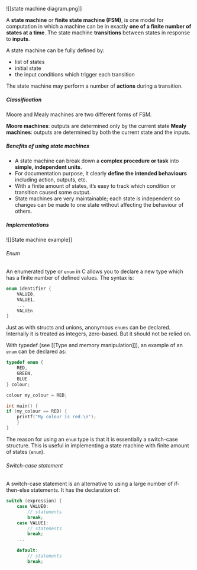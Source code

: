 ![[state machine diagram.png]]

A **state machine** or **finite state machine (FSM)**, is one model for computation in which a machine can be in exactly **one of a finite number of states at a time**. 
The state machine **transitions** between states in response to **inputs**. 

A state machine can be fully defined by:
- list of states
- initial state
- the input conditions which trigger each transition

The state machine may perform a number of **actions** during a transition. 

##### Classification
Moore and Mealy machines are two different forms of FSM. 

**Moore machines**: outputs are determined only by the current state
**Mealy machines**: outputs are determined by both the current state and the inputs. 

##### Benefits of using state machines

- A state machine can break down a **complex procedure or task** into **simple, independent units**. 
- For documentation purpose, it clearly **define the intended behaviours** including action, outputs, etc. 
- With a finite amount of states, it’s easy to track which condition or transition caused some output.
- State machines are very maintainable; each state is independent so changes can be made to one state without affecting the behaviour of others.


##### Implementations

![[State machine example]]

###### Enum

An enumerated type or `enum` in C allows you to declare a new type which has a finite number of defined values. 
The syntax is:
```c
enum identifier {
	VALUE0,
	VALUE1, 
	... 
	VALUEn
}
```

Just as with structs and unions, anonymous `enums` can be declared. Internally it is treated as integers, zero-based. But it should not be relied on. 

With typedef (see [[Type and memory manipulation]]), an example of an `enum` can be declared as:
```c
typedef enum {
    RED,
    GREEN,
    BLUE 
} colour;

colour my_colour = RED;

int main() {  
if (my_colour == RED) {
    printf("My colour is red.\n");
	}
}
```

The reason for using an `enum` type is that it is essentially a switch-case structure. This is useful in implementing a state machine with finite amount of states (`enum`). 

###### Switch-case statement

A switch-case statement is an alternative to using a large number of if-then-else statements. It has the declaration of:
```c
switch (expression) { 
	case VALUE0:
		// statements
		break; 
	case VALUE1:    
		// statements        
		break; 
	... 
	
	default:
		// statements
		break;
```



